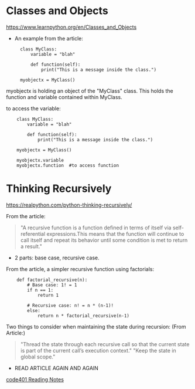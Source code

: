 # Classes and Objects
https://www.learnpython.org/en/Classes_and_Objects

- An example from the article:

        class MyClass:
            variable = "blah"

            def function(self):
                print("This is a message inside the class.")

        myobjectx = MyClass()

myobjectx is holding an object of the "MyClass" class. This holds the function and variable contained within MyClass.

to access the variable:

        class MyClass:
            variable = "blah"

            def function(self):
                print("This is a message inside the class.")

        myobjectx = MyClass()

        myobjectx.variable
        myobjectx.function  #to access function

# Thinking Recursively
https://realpython.com/python-thinking-recursively/

From the article:

> "A recursive function is a function defined in terms of itself via self-referential expressions.This means that the function will continue to call itself and repeat its behavior until some condition is met to return a result."

- 2 parts: base case, recursive case.

From the article, a simpler recursive function using factorials:

        def factorial_recursive(n):
            # Base case: 1! = 1
            if n == 1:
                return 1

            # Recursive case: n! = n * (n-1)!
            else:
                return n * factorial_recursive(n-1)

Two things to consider when maintaining the state during recursion: (From Article:)

> "Thread the state through each recursive call so that the current state is part of the current call’s execution context."
> "Keep the state in global scope."

- READ ARTICLE AGAIN AND AGAIN



[code401 Reading Notes](/401Python/code401Table.md)